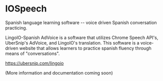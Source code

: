 # IOSpeech
Spanish language learning software -- voice driven Spanish conversation practicing.

LingoIO-Spanish AdVoice is a software that utilizes Chrome Speech API's, UberSnip's AdVoice, and LingoIO's translation. This software is a voice-driven website that allows learners to practice spanish fluency through means of "conversations".

https://ubersnip.com/lingoio

(More information and documentation coming soon)
